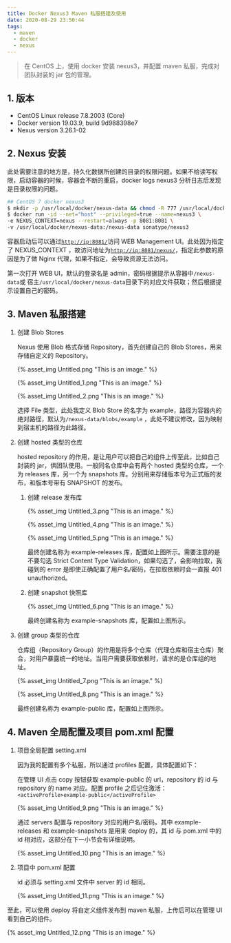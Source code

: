 ```yaml
---
title: Docker Nexus3 Maven 私服搭建及使用
date: 2020-08-29 23:50:44
tags:
  - maven
  - docker
  - nexus
---
```


> 在 CentOS 上，使用 docker 安装 nexus3，并配置 maven 私服，完成对团队封装的 jar 包的管理。

## 1.  版本

- CentOS Linux release 7.8.2003 (Core)
- Docker version 19.03.9, build 9d988398e7
- Nexus version 3.26.1-02

## 2. Nexus 安装

此处需要注意的地方是，持久化数据所创建的目录的权限问题。如果不给读写权限，启动容器的时候，容器会不断的重启，docker logs nexus3 分析日志后发现是目录权限的问题。

```bash
## CentOS 7 docker nexus3
$ mkdir -p /usr/local/docker/nexus-data && chmod -R 777 /usr/local/docker/nexus-data
$ docker run -id --net="host" --privileged=true --name=nexus3 \
-e NEXUS_CONTEXT=nexus --restart=always -p 8081:8081 \
-v /usr/local/docker/nexus-data:/nexus-data sonatype/nexus3
```

容器启动后可以通过[`http://ip:8081/`](http://ip:8081/)访问 WEB Management UI。此处因为指定了 NEXUS_CONTEXT ，故访问地址为[`http://ip:8081/nexus/`](http://ip:8081/)，指定此参数的原因是为了做 Nginx 代理，如果不指定，会导致资源无法访问。

第一次打开 WEB UI，默认的登录名是 admin，密码根据提示从容器中`/nexus-data`或 宿主`/usr/local/docker/nexus-data`目录下的对应文件获取；然后根据提示设置自己的密码。

<!--more-->

## 3. Maven 私服搭建

1. 创建 Blob Stores

   Nexus 使用 Blob 格式存储 Repository，首先创建自己的 Blob Stores，用来存储自定义的 Repository。

   {% asset_img Untitled.png "This is an image." %}

   {% asset_img Untitled_1.png "This is an image." %}

   {% asset_img Untitled_2.png "This is an image." %}

   选择 File 类型，此处我定义 Blob Store 的名字为 example，路径为容器内的绝对路径，默认为`/nexus-data/blobs/example` ，此处不建议修改，因为映射到宿主机的路径为此路径。

2. 创建 hosted 类型的仓库

   hosted repository 的作用，是让用户可以把自己的组件上传至此，比如自己封装的 jar，供团队使用。一般同名仓库中会有两个 hosted 类型的仓库，一个为 releases 库，另一个为 snapshots 库。分别用来存储版本号为正式版的发布，和版本号带有 SNAPSHOT 的发布。

   1. 创建 release 发布库

      {% asset_img Untitled_3.png "This is an image." %}

      {% asset_img Untitled_4.png "This is an image." %}

      {% asset_img Untitled_5.png "This is an image." %}

      最终创建名称为 example-releases 库，配置如上图所示。需要注意的是不要勾选 Strict Content Type Validation，如果勾选了，会影响拉取，我碰到的 error 是即使正确配置了用户名/密码，在拉取依赖时会一直报 401 unauthorized。

   2. 创建 snapshot 快照库

      {% asset_img Untitled_6.png "This is an image." %}

      最终创建名称为 example-snapshots 库，配置如上图所示。

3. 创建 group 类型的仓库

   仓库组（Repository Group）的作用是将多个仓库（代理仓库和宿主仓库）聚合，对用户暴露统一的地址。当用户需要获取依赖时，请求的是仓库组的地址。

   {% asset_img Untitled_7.png "This is an image." %}

   {% asset_img Untitled_8.png "This is an image." %}

   最终创建名称为 example-public 库，配置如上图所示。

## 4. Maven 全局配置及项目 pom.xml 配置

1. 项目全局配置 setting.xml

   因为我的配置有多个私服，所以通过 profiles 配置，具体配置如下：

   在管理 UI 点击 copy 按钮获取 example-public 的 url，repository 的 id 与repository 的 name 对应。配置 profile 之后记住激活：`<activeProfile>example-public</activeProfile>`

   {% asset_img Untitled_9.png "This is an image." %}

   通过 servers 配置与 repository 对应的用户名/密码。其中 example-releases 和 example-snapshots 是用来 deploy 的，其 id 与 pom.xml 中的 id 相对应，这部分在下一小节会有详细说明。

   {% asset_img Untitled_10.png "This is an image." %}

2. 项目中 pom.xml 配置

   id 必须与 setting.xml 文件中 server 的 id 相同。

   {% asset_img Untitled_11.png "This is an image." %}

至此，可以使用 deploy 将自定义组件发布到 maven 私服，上传后可以在管理 UI 看到自己的组件。

{% asset_img Untitled_12.png "This is an image." %}